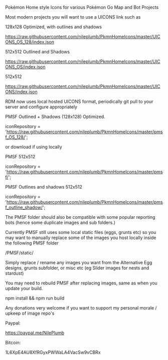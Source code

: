 Pokémon Home style Icons for various Pokémon Go Map and Bot Projects

Most modern projects you will want to use a UICONS link such as 

128x128 Optimized, with outlines and shadows

https://raw.githubusercontent.com/nileplumb/PkmnHomeIcons/master/UICONS_OS_128/index.json

512x512 Outlined and Shadows

https://raw.githubusercontent.com/nileplumb/PkmnHomeIcons/master/UICONS_OS/index.json

512x512

https://raw.githubusercontent.com/nileplumb/PkmnHomeIcons/master/UICONS/index.json

RDM now uses local hosted UICONS format, periodically git pull to your server and configure appropriately

PMSF Outlined + Shadows (128x128) Optimized.

iconRepository = 'https://raw.githubusercontent.com/nileplumb/PkmnHomeIcons/master/pmsf_OS_128/';

or download if using locally

PMSF 512x512

iconRepository = 'https://raw.githubusercontent.com/nileplumb/PkmnHomeIcons/master/pmsf/';

PMSF Outlines and shadows 512x512

iconRepository = 'https://raw.githubusercontent.com/nileplumb/PkmnHomeIcons/master/pmsf_outline_shadow/';


The PMSF folder should also be compatible with some popular reporting bots (hence some duplicate images and sub folders.)

Currently PMSF still uses some local static files (eggs, grunts etc) so you may want to manually replace some of the images you host locally inside the following PMSF folder

/PMSF/static/

Simply replace / rename any images you want from the Alternative Egg designs, grunts subfolder, or misc etc (eg Slider images for nests and stardust)

You may need to rebuild PMSF after replacing images, same as when you update your build.

npm install && npm run build


Any donations very welcome if you want to support my personal morale / upkeep of image repo's

Paypal:

https://paypal.me/NilePlumb

Bitcoin:

1L6XpE4AU8XfRGyxPWWaLA4VacSw9vCBRx
